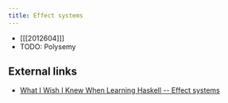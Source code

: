 ```yaml
---
title: Effect systems
---
```


* [[[2012604]]]
* TODO: Polysemy

## External links

* [What I Wish I Knew When Learning Haskell -- Effect systems](http://dev.stephendiehl.com/hask/#effect-systems)
